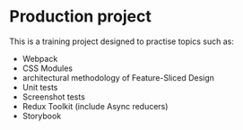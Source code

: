 # Production project

This is a training project designed to practise topics such as:

- Webpack
- CSS Modules
- architectural methodology of Feature-Sliced Design
- Unit tests
- Screenshot tests
- Redux Toolkit (include Async reducers)
- Storybook
